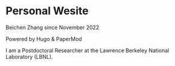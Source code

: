 # Personal Wesite

Beichen Zhang since November 2022

Powered by Hugo & PaperMod 

I am a Postdoctoral Researcher at the Lawrence Berkeley National Laboratory (LBNL). 
